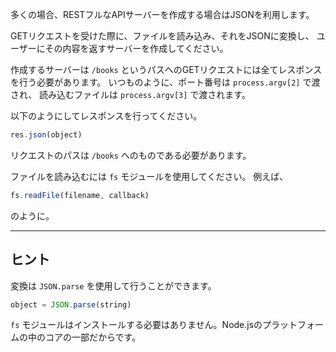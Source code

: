 多くの場合、RESTフルなAPIサーバーを作成する場合はJSONを利用します。

GETリクエストを受けた際に、ファイルを読み込み、それをJSONに変換し、
ユーザーにその内容を返すサーバーを作成してください。

作成するサーバーは `/books` というパスへのGETリクエストには全てレスポンスを行う必要があります。
いつものように、ポート番号は `process.argv[2]` で渡され、
読み込むファイルは `process.argv[3]` で渡されます。

以下のようにしてレスポンスを行ってください。

```js
res.json(object)
```

リクエストのパスは `/books` へのものである必要があります。

ファイルを読み込むには `fs` モジュールを使用してください。
例えば、

```js
fs.readFile(filename, callback)
```
のように。

-----------------------------

## ヒント

変換は `JSON.parse` を使用して行うことができます。

```js
object = JSON.parse(string)
```

`fs` モジュールはインストールする必要はありません。Node.jsのプラットフォームの中のコアの一部だからです。